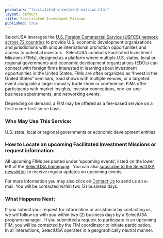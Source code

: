 ```yaml
---
permalink: "facilitated-investment-mission.html"
layout: default
title: Facilitated Investment Mission
published: true
---
```


SelectUSA leverages the [U.S. Foreign Commercial Service (USFCS) network across 72 countries](http://export.gov/eac/) to provide U.S. economic development organizations and jurisdictions with unique international promotion opportunities and access to potential investors.&nbsp; SelectUSA conducts Facilitated Investment Missions (FIMs), designed as a platform where multiple U.S. states, local or regional governments and economic development organizations (EDOs) can connect with foreign firms interested in learning about investment opportunities in the United States. FIMs are often organized as “Invest in the United States” seminars, road shows with multiple venues, or a targeted event alongside a larger industry trade show or conference. FIMs offer participants with market insights, investor connections, one-on-one business appointments, and networking events. 

Depending on demand, a FIM may be offered as a fee-based service on a first-come-first-serve basis. 

### Who May Use This Service:&nbsp; 

U.S. state, local or regional governments or economic development entities

### How to Locate an upcoming Facilitated Investment Missions or request information:

All upcoming FIMs are posted under ‘upcoming events’,&nbsp;listed on the lower left of the [SelectUSA homepage](/).&nbsp; You can also [subscribe to the SelectUSA newsletter](https://service.govdelivery.com/service/subscribe.html?code=USITATRADE_22) to&nbsp;receive regular updates on upcoming events. 

For more information you may also click on [Contact Us](/contact/info/selectusa/gov) to send us an e-mail. You will be contacted within two (2) business days.

### What Happens Next:

If you submit your request for information or assistance by contacting us, we will follow up with you within two (2) business days by a SelectUSA program manager.&nbsp; If you submitted a request to participate in an upcoming FIM, you will be contacted by the FIM coordinator to initiate participation.
&nbsp; 
In all interactions, SelectUSA operates in a geographically neutral manner.
 